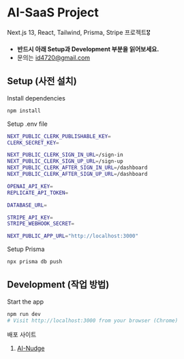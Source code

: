 # AI-SaaS Project

Next.js 13, React, Tailwind, Prisma, Stripe 프로젝트🎖

- **반드시 아래 Setup과 Development 부분을 읽어보세요.**
- 문의는 id4720@gmail.com

## Setup (사전 설치)

Install dependencies

```sh
npm install
```

Setup .env file

```sh
NEXT_PUBLIC_CLERK_PUBLISHABLE_KEY=
CLERK_SECRET_KEY=

NEXT_PUBLIC_CLERK_SIGN_IN_URL=/sign-in
NEXT_PUBLIC_CLERK_SIGN_UP_URL=/sign-up
NEXT_PUBLIC_CLERK_AFTER_SIGN_IN_URL=/dashboard
NEXT_PUBLIC_CLERK_AFTER_SIGN_UP_URL=/dashboard

OPENAI_API_KEY=
REPLICATE_API_TOKEN=

DATABASE_URL=

STRIPE_API_KEY=
STRIPE_WEBHOOK_SECRET=

NEXT_PUBLIC_APP_URL="http://localhost:3000"
```

Setup Prisma

```sh
npx prisma db push
```

## Development (작업 방법)

Start the app

```sh
npm run dev
# Visit http://localhost:3000 from your browser (Chrome)
```


배포 사이트
1. [AI-Nudge](https://ai-nudge.vercel.app)
